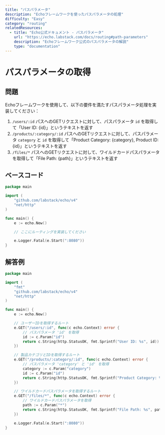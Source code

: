```yaml
---
title: "パスパラメータ"
description: "Echoフレームワークを使ったパスパラメータの処理"
difficulty: "Easy"
category: "routing"
relatedResources:
  - title: "Echo公式ドキュメント - パスパラメータ"
    url: "https://echo.labstack.com/docs/routing#path-parameters"
    description: "Echoフレームワーク公式のパスパラメータの解説"
    type: "documentation"
---
```


# パスパラメータの取得

## 問題

Echoフレームワークを使用して、以下の要件を満たすパスパラメータ処理を実装してください：

1. `/users/:id` パスへのGETリクエストに対して、パスパラメータ `id` を取得して「User ID: {id}」というテキストを返す
2. `/products/:category/:id` パスへのGETリクエストに対して、パスパラメータ `category` と `id` を取得して「Product Category: {category}, Product ID: {id}」というテキストを返す
3. `/files/*` パスへのGETリクエストに対して、ワイルドカードパスパラメータを取得して「File Path: {path}」というテキストを返す

## ベースコード

```go
package main

import (
	"github.com/labstack/echo/v4"
	"net/http"
)

func main() {
	e := echo.New()

	// ここにルーティングを実装してください

	e.Logger.Fatal(e.Start(":8080"))
}
```

## 解答例

```go
package main

import (
	"fmt"
	"github.com/labstack/echo/v4"
	"net/http"
)

func main() {
	e := echo.New()

	// ユーザーIDを取得するルート
	e.GET("/users/:id", func(c echo.Context) error {
		// パスパラメータ 'id' を取得
		id := c.Param("id")
		return c.String(http.StatusOK, fmt.Sprintf("User ID: %s", id))
	})

	// 製品カテゴリとIDを取得するルート
	e.GET("/products/:category/:id", func(c echo.Context) error {
		// パスパラメータ 'category' と 'id' を取得
		category := c.Param("category")
		id := c.Param("id")
		return c.String(http.StatusOK, fmt.Sprintf("Product Category: %s, Product ID: %s", category, id))
	})

	// ワイルドカードパスパラメータを取得するルート
	e.GET("/files/*", func(c echo.Context) error {
		// ワイルドカードパスパラメータを取得
		path := c.Param("*")
		return c.String(http.StatusOK, fmt.Sprintf("File Path: %s", path))
	})

	e.Logger.Fatal(e.Start(":8080"))
}
```
